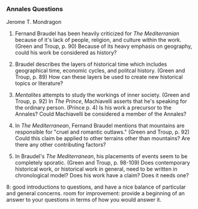 ### Annales Questions
Jerome T. Mondragon

1. Fernand Braudel has been heavily criticized for _The Mediterranian_ because of it's lack of people, religion, and culture within the work. (Green and Troup, p. 90) Because of its heavy emphasis on geography, could his work be considered as history?

2. Braudel describes the layers of historical time which includes geographical time, economic cycles, and politcal history. (Green and Troup, p. 89) How can these layers be used to create new historical topics or literature?

3. _Mentalites_ attempts to study the workings of inner society. (Green and Troup, p. 92) In _The Prince_, Machiavelli asserts that he's speaking for the ordinary person. (Prince p. 4) Is his work a precursor to the Annales? Could Machiavelli be considered a member of the Annales?

4. In _The Mediterranean_, Fernand Braudel mentions that mountains are responsible for "cruel and romantic outlaws." (Green and Troup, p. 92) Could this claim be applied to other terrains other than mountains? Are there any other contributing factors?

5. In Braudel's _The Mediterranean_, his placements of events seem to be completely sporatic.  (Green and Troup, p. 98-109) Does contemporary historical work, or historical work in general, need to be written in chronological model? Does his work have a claim? Does it needs one?

8: good introductions to questions, and have a nice balance of particular and general concerns. room for improvement: provide a beginning of an answer to your questions in terms of how you would answer it. 
